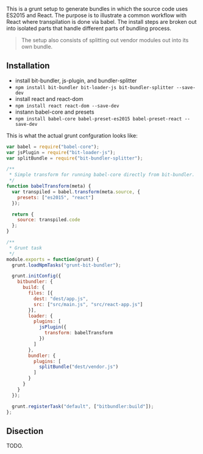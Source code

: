 This is a grunt setup to generate bundles in which the source code uses ES2015 and React. The purpose is to illustrate a common workflow with React where transpilation is done via babel. The install steps are broken out into isolated parts that handle different parts of bundling process.

> The setup also consists of splitting out vendor modules out into its own bundle.

Installation
----------------

- install bit-bundler, js-plugin, and bundler-splitter
 - `npm install bit-bundler bit-loader-js bit-bundler-splitter --save-dev`
- install react and react-dom
 - `npm install react react-dom --save-dev`
- instann babel-core and presets
 - `npm install babel-core babel-preset-es2015 babel-preset-react --save-dev`

This is what the actual grunt confguration looks like:

``` javascript
var babel = require("babel-core");
var jsPlugin = require("bit-loader-js");
var splitBundle = require("bit-bundler-splitter");

/**
 * Simple transform for running babel-core directly from bit-bundler.
 */
function babelTransform(meta) {
  var transpiled = babel.transform(meta.source, {
    presets: ["es2015", "react"]
  });

  return {
    source: transpiled.code
  };
}

/**
 * Grunt task
 */
module.exports = function(grunt) {
  grunt.loadNpmTasks("grunt-bit-bundler");

  grunt.initConfig({
    bitbundler: {
      build: {
        files: [{
          dest: "dest/app.js",
          src: ["src/main.js", "src/react-app.js"]
        }],
        loader: {
          plugins: [
            jsPlugin({
              transform: babelTransform
            })
          ]
        },
        bundler: {
          plugins: [
            splitBundle("dest/vendor.js")
          ]
        }
      }
    }
  });

  grunt.registerTask("default", ["bitbundler:build"]);
};
```


Disection
------------

TODO.